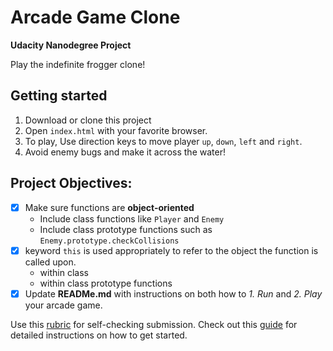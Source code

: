 # Arcade Game Clone
**Udacity Nanodegree Project**

Play the indefinite frogger clone!

## Getting started
1. Download or clone this project
1. Open `index.html` with your favorite browser.
1. To play, Use direction keys to move player `up`, `down`, `left` and `right`.
1. Avoid enemy bugs and make it across the water!



## Project Objectives:
* [x] Make sure functions are **object-oriented**
  - Include class functions like `Player` and `Enemy`
  - Include class prototype functions such as `Enemy.prototype.checkCollisions`
* [x] keyword `this` is used appropriately to refer to the object the function is called upon.
  - within class
  - within class prototype functions
* [x] Update **READMe.md** with instructions on both how to _1. Run_ and _2. Play_ your arcade game.

Use this [rubric](https://review.udacity.com/#!/projects/2696458597/rubric) for self-checking submission.
Check out this [guide](https://docs.google.com/document/d/1v01aScPjSWCCWQLIpFqvg3-vXLH2e8_SZQKC8jNO0Dc/pub?embedded=true) for detailed instructions on how to get started.
